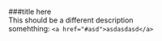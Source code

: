 ###title here  
This should be a different description  
somehthing: `<a href="#asd">asdasdasd</a>`
